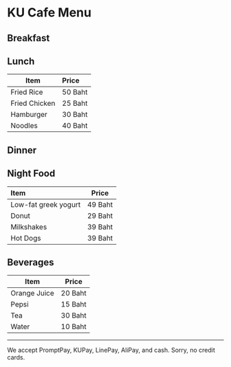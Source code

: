 # KU Cafe Menu


## Breakfast


## Lunch 
| Item| Price  |
|---|:----------|
| Fried Rice  | 50 Baht |
| Fried Chicken | 25 Baht|
|Hamburger | 30 Baht    |
|Noodles  | 40 Baht     |


## Dinner


## Night Food

| Item                     | Price   |
|:-------------------------|---------|
|    Low-fat greek yogurt  | 49 Baht |
|    Donut                 | 29 Baht |
|    Milkshakes            | 39 Baht |
|    Hot Dogs              | 39 Baht |

## Beverages
|     Item      |     Price     |
| ------------- | ------------- |
| Orange Juice  | 20 Baht       |
| Pepsi         | 15 Baht       |
| Tea           | 30 Baht       |
| Water         | 10 Baht       |


---

We accept PromptPay, KUPay, LinePay, AliPay, and cash. Sorry, no credit cards.
